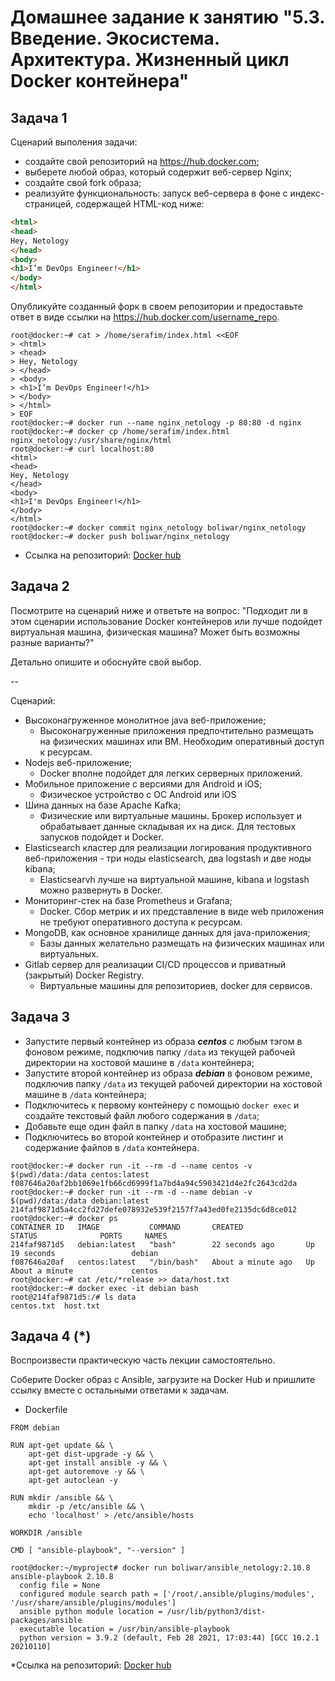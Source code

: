 # Домашнее задание к занятию "5.3. Введение. Экосистема. Архитектура. Жизненный цикл Docker контейнера"

## Задача 1

Сценарий выполения задачи:

- создайте свой репозиторий на https://hub.docker.com;
- выберете любой образ, который содержит веб-сервер Nginx;
- создайте свой fork образа;
- реализуйте функциональность:
запуск веб-сервера в фоне с индекс-страницей, содержащей HTML-код ниже:
```html
<html>
<head>
Hey, Netology
</head>
<body>
<h1>I’m DevOps Engineer!</h1>
</body>
</html>
```
Опубликуйте созданный форк в своем репозитории и предоставьте ответ в виде ссылки на https://hub.docker.com/username_repo.

```
root@docker:~# cat > /home/serafim/index.html <<EOF
> <html>
> <head>
> Hey, Netology
> </head>
> <body>
> <h1>I’m DevOps Engineer!</h1>
> </body>
> </html>
> EOF
root@docker:~# docker run --name nginx_netology -p 80:80 -d nginx
root@docker:~# docker cp /home/serafim/index.html nginx_netology:/usr/share/nginx/html
root@docker:~# curl localhost:80
<html>
<head>
Hey, Netology
</head>
<body>
<h1>I'm DevOps Engineer!</h1>
</body>
</html>
root@docker:~# docker commit nginx_netology boliwar/nginx_netology
root@docker:~# docker push boliwar/nginx_netology
```
* Ссылка на репозиторий:
[Docker hub](https://hub.docker.com/repository/docker/boliwar/nginx_netology)
## Задача 2

Посмотрите на сценарий ниже и ответьте на вопрос:
"Подходит ли в этом сценарии использование Docker контейнеров или лучше подойдет виртуальная машина, физическая машина? Может быть возможны разные варианты?"

Детально опишите и обоснуйте свой выбор.

--

Сценарий:

- Высоконагруженное монолитное java веб-приложение;
  * Высоконагруженные приложения предпочтительно размещать на физических машинах или ВМ. Необходим оперативный доступ к ресурсам.
- Nodejs веб-приложение;
  * Dоcker вполне подойдет для легких серверных приложений.
- Мобильное приложение c версиями для Android и iOS;
  * Физическое устройство с ОС Android или iOS
- Шина данных на базе Apache Kafka;
  * Физические или виртуальные машины. Брокер использует и обрабатывает данные складывая их на диск. Для тестовых запусков подойдет и Docker.
- Elasticsearch кластер для реализации логирования продуктивного веб-приложения - три ноды elasticsearch, два logstash и две ноды kibana;
  * Elasticsearvh лучше на виртуальной машине, kibana и logstash можно развернуть в Docker.
- Мониторинг-стек на базе Prometheus и Grafana;
  * Docker. Сбор метрик и их представление в виде web приложения не требуют оперативного доступа к ресурсам.
- MongoDB, как основное хранилище данных для java-приложения;
  * Базы данных желательно размещать на физических машинах или виртуальных.
- Gitlab сервер для реализации CI/CD процессов и приватный (закрытый) Docker Registry.
  * Виртуальные машины для репозиториев, docker для сервисов.
## Задача 3

- Запустите первый контейнер из образа ***centos*** c любым тэгом в фоновом режиме, подключив папку ```/data``` из текущей рабочей директории на хостовой машине в ```/data``` контейнера;
- Запустите второй контейнер из образа ***debian*** в фоновом режиме, подключив папку ```/data``` из текущей рабочей директории на хостовой машине в ```/data``` контейнера;
- Подключитесь к первому контейнеру с помощью ```docker exec``` и создайте текстовый файл любого содержания в ```/data```;
- Добавьте еще один файл в папку ```/data``` на хостовой машине;
- Подключитесь во второй контейнер и отобразите листинг и содержание файлов в ```/data``` контейнера.

```
root@docker:~# docker run -it --rm -d --name centos -v $(pwd)/data:/data centos:latest
f087646a20af2bb1069e1fb66cd6999f1a7bd4a94c5903421d4e2fc2643cd2da
root@docker:~# docker run -it --rm -d --name debian -v $(pwd)/data:/data debian:latest
214faf9871d5a4cc2fd27defe078932e539f2157f7a43ed0fe2135dc6d8ce012
root@docker:~# docker ps
CONTAINER ID   IMAGE           COMMAND       CREATED              STATUS              PORTS     NAMES
214faf9871d5   debian:latest   "bash"        22 seconds ago       Up 19 seconds                 debian
f087646a20af   centos:latest   "/bin/bash"   About a minute ago   Up About a minute             centos
root@docker:~# cat /etc/*release >> data/host.txt
root@docker:~# docker exec -it debian bash
root@214faf9871d5:/# ls data
centos.txt  host.txt
```
## Задача 4 (*)

Воспроизвести практическую часть лекции самостоятельно.

Соберите Docker образ с Ansible, загрузите на Docker Hub и пришлите ссылку вместе с остальными ответами к задачам.

* Dockerfile
```
FROM debian

RUN apt-get update && \
    apt-get dist-upgrade -y && \
    apt-get install ansible -y && \
    apt-get autoremove -y && \
    apt-get autoclean -y

RUN mkdir /ansible && \
    mkdir -p /etc/ansible && \
    echo 'localhost' > /etc/ansible/hosts

WORKDIR /ansible

CMD [ "ansible-playbook", "--version" ]
```
```
root@docker:~/myproject# docker run boliwar/ansible_netology:2.10.8
ansible-playbook 2.10.8
  config file = None
  configured module search path = ['/root/.ansible/plugins/modules', '/usr/share/ansible/plugins/modules']
  ansible python module location = /usr/lib/python3/dist-packages/ansible
  executable location = /usr/bin/ansible-playbook
  python version = 3.9.2 (default, Feb 28 2021, 17:03:44) [GCC 10.2.1 20210110]
```
*Ссылка на репозиторий:
[Docker hub](https://hub.docker.com/repository/docker/boliwar/ansible_netology)